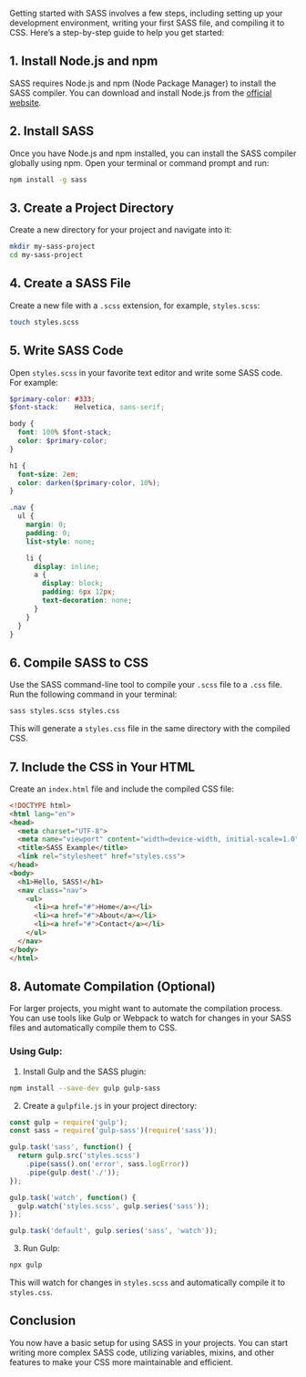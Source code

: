 Getting started with SASS involves a few steps, including setting up your development environment, writing your first SASS file, and compiling it to CSS. Here’s a step-by-step guide to help you get started:

## 1. Install Node.js and npm
SASS requires Node.js and npm (Node Package Manager) to install the SASS compiler. You can download and install Node.js from the [official website](https://nodejs.org/).

## 2. Install SASS
Once you have Node.js and npm installed, you can install the SASS compiler globally using npm. Open your terminal or command prompt and run:
```sh
npm install -g sass
```

## 3. Create a Project Directory
Create a new directory for your project and navigate into it:
```sh
mkdir my-sass-project
cd my-sass-project
```

## 4. Create a SASS File
Create a new file with a `.scss` extension, for example, `styles.scss`:
```sh
touch styles.scss
```

## 5. Write SASS Code
Open `styles.scss` in your favorite text editor and write some SASS code. For example:
```scss
$primary-color: #333;
$font-stack:    Helvetica, sans-serif;

body {
  font: 100% $font-stack;
  color: $primary-color;
}

h1 {
  font-size: 2em;
  color: darken($primary-color, 10%);
}

.nav {
  ul {
    margin: 0;
    padding: 0;
    list-style: none;

    li {
      display: inline;
      a {
        display: block;
        padding: 6px 12px;
        text-decoration: none;
      }
    }
  }
}
```

## 6. Compile SASS to CSS
Use the SASS command-line tool to compile your `.scss` file to a `.css` file. Run the following command in your terminal:
```sh
sass styles.scss styles.css
```

This will generate a `styles.css` file in the same directory with the compiled CSS.

## 7. Include the CSS in Your HTML
Create an `index.html` file and include the compiled CSS file:
```html
<!DOCTYPE html>
<html lang="en">
<head>
  <meta charset="UTF-8">
  <meta name="viewport" content="width=device-width, initial-scale=1.0">
  <title>SASS Example</title>
  <link rel="stylesheet" href="styles.css">
</head>
<body>
  <h1>Hello, SASS!</h1>
  <nav class="nav">
    <ul>
      <li><a href="#">Home</a></li>
      <li><a href="#">About</a></li>
      <li><a href="#">Contact</a></li>
    </ul>
  </nav>
</body>
</html>
```

## 8. Automate Compilation (Optional)
For larger projects, you might want to automate the compilation process. You can use tools like Gulp or Webpack to watch for changes in your SASS files and automatically compile them to CSS.

### Using Gulp:
1. Install Gulp and the SASS plugin:
```sh
npm install --save-dev gulp gulp-sass
```

2. Create a `gulpfile.js` in your project directory:
```js
const gulp = require('gulp');
const sass = require('gulp-sass')(require('sass'));

gulp.task('sass', function() {
  return gulp.src('styles.scss')
    .pipe(sass().on('error', sass.logError))
    .pipe(gulp.dest('./'));
});

gulp.task('watch', function() {
  gulp.watch('styles.scss', gulp.series('sass'));
});

gulp.task('default', gulp.series('sass', 'watch'));
```

3. Run Gulp:
```sh
npx gulp
```

This will watch for changes in `styles.scss` and automatically compile it to `styles.css`.

## Conclusion
You now have a basic setup for using SASS in your projects. You can start writing more complex SASS code, utilizing variables, mixins, and other features to make your CSS more maintainable and efficient.